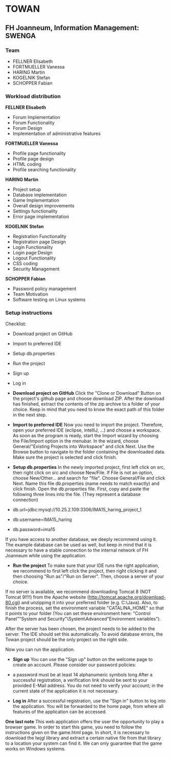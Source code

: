 # TOWAN
## FH Joanneum, Information Management: SWENGA

### Team
 - FELLNER Elisabeth
 - FORTMUELLER Vanessa
 - HARING Martin
 - KOGELNIK Stefan
 - SCHOPPER Fabian

### Workload distribution
**FELLNER Elisabeth**
* Forum Implementation
* Forum Functionality
* Forum Design
* Implementation of administrative features

**FORTMUELLER Vanessa**
* Profile page functionality
* Profile page design
* HTML coding
* Profile searching functionality

**HARING Martin**
* Project setup
* Database implementation
* Game Implementation
* Overall design improvements
* Settings functionality
* Error page implementation

**KOGELNIK Stefan**
* Registration Functionality
* Registration page Design
* Login Functionality
* Login page Design
* Logout Functionality
* CSS coding
* Security Management

**SCHOPPER Fabian**
* Password policy management
* Team Motivation
* Software testing on Linux systems

### Setup instructions
Checklist:
 - Download project on GitHub
 - Import to preferred IDE
 - Setup db.properties
 - Run the project
 - Sign up
 - Log in

- **Download project on GitHub**
Click the "Clone or Download" Button on the project's github page and choose download ZIP.
After the download has finished, extract the contents of the zip archive to a folder of your choice.
Keep in mind that you need to know the exact path of this folder in the next step.

- **Import to preferred IDE**
Now you need to import the project.
Therefore, open your preferred IDE (eclipse, intelliJ, ...) and choose a workspace.
As soon as the program is ready, start the Import wizard by choosing the File/Import option in the menubar.
In the wizard, choose General/"Existing Projects into Workspace" and click Next.
Use the Browse button to navigate to the folder containing the downloaded data.
Make sure the project is selected and click finish.

- **Setup db.properties**
In the newly imported project, first left click on src, then right click on src and choose New/File.
If File is not an option, choose New/Other... and search for "file". Choose General/File and click Next.
Name this file db.properties (name needs to match exactly) and click finish.
Open the db.properties file.
First, copy and paste the following three lines into the file. (They represent a database connection)

- db.url=jdbc:mysql://10.25.2.109:3306/IMA15_haring_project_1 
- db.username=IMA15_haring 
- db.password=ima15

If you have access to another database, we deeply recommend using it.
The example database can be used as well, but keep in mind that it is necessary to have a stable 
connection to the internal network of FH Joanneum while using the application.

- **Run the project**
To make sure that your IDE runs the right application, we recommend to first left click the project,
then right clicking it and then choosing "Run as"/"Run on Server".
Then, choose a server of your choice.

If no server is available, we recommend downloading Tomcat 8 (NOT Tomcat 9!!!!) from the Apache website
(http://tomcat.apache.org/download-80.cgi) and unzipping it into your preferred folder (e.g. C:\Java).
Also, to finish the process, set the environment variable "CATALINA_HOME" so that it points to your folder
(You can set these environment here: "Control Panel"\"System and Security"\System\Advanced\"Environment variables").

After the server has been chosen, the project needs to be added to the server.
The IDE should set this automatically.
To avoid database errors, the Towan project should be the only project on the right side.

Now you can run the application.

- **Sign up**
You can use the "Sign up" button on the welcome page to create an account.
Please consider our password policies:
- a password must be at least 14 alphanumeric symbols long
After a successful registration, a verification link should be sent to your provided E-Mail address.
You do not need to verify your account; in the current state of the application it is not necessary.

- **Log in**
After a successful registration, use the "Sign in" button to log into the application.
You will be forwarded to the home page, from where all features of the application can be accessed.

**One last note**
This web application offers the user the opportunity to play a browser game.
In order to start this game, you need to follow the instructions given on the game.html page.
In short, it is necessary to download the lwjgl library 
and extract a certain native file from that library to a location your system can find it.
We can only guarantee that the game works on Windows systems.
